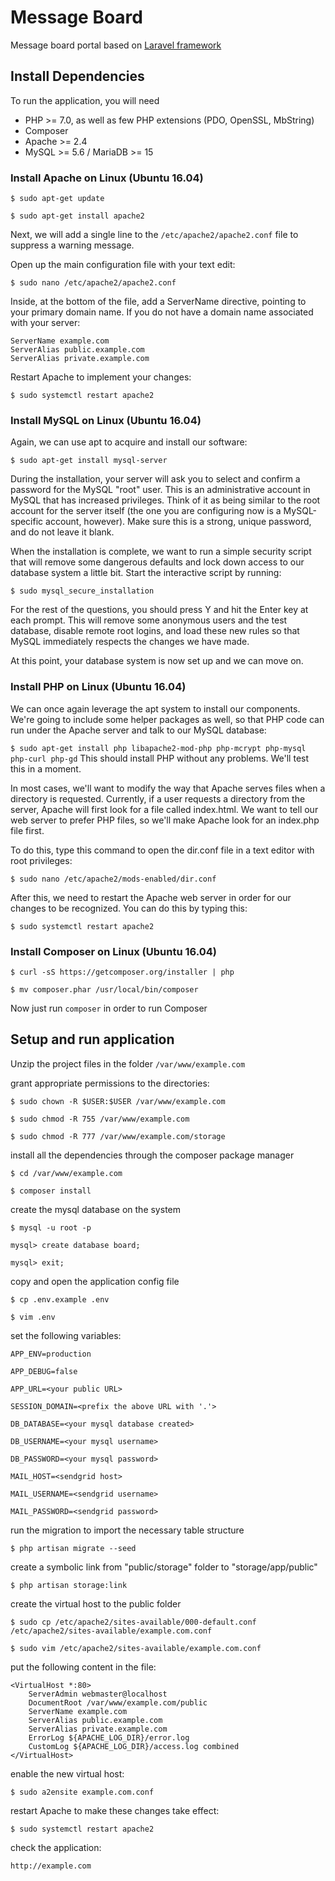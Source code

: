 # Message Board

Message board portal based on [Laravel framework](http://www.laravel.com) 

## Install Dependencies

To run the application, you will need

* PHP >= 7.0, as well as few PHP extensions (PDO, OpenSSL, MbString)
* Composer 
* Apache >= 2.4
* MySQL >= 5.6 / MariaDB >= 15

### Install Apache on Linux (Ubuntu 16.04) 

`$ sudo apt-get update`

`$ sudo apt-get install apache2`
  
 Next, we will add a single line to the `/etc/apache2/apache2.conf` file to suppress a warning message.
   
Open up the main configuration file with your text edit:

`$ sudo nano /etc/apache2/apache2.conf`   

Inside, at the bottom of the file, add a ServerName directive, pointing to your primary domain name. If you do not have a domain name associated with your server:

    ServerName example.com
    ServerAlias public.example.com
    ServerAlias private.example.com

Restart Apache to implement your changes:

`$ sudo systemctl restart apache2`

### Install MySQL on Linux (Ubuntu 16.04)

Again, we can use apt to acquire and install our software:

`$ sudo apt-get install mysql-server`

During the installation, your server will ask you to select and confirm a password for the MySQL "root" user. This is an administrative account in MySQL that has increased privileges. Think of it as being similar to the root account for the server itself (the one you are configuring now is a MySQL-specific account, however). Make sure this is a strong, unique password, and do not leave it blank.

When the installation is complete, we want to run a simple security script that will remove some dangerous defaults and lock down access to our database system a little bit. Start the interactive script by running:

`$ sudo mysql_secure_installation`

For the rest of the questions, you should press Y and hit the Enter key at each prompt. This will remove some anonymous users and the test database, disable remote root logins, and load these new rules so that MySQL immediately respects the changes we have made.

At this point, your database system is now set up and we can move on.

### Install PHP on Linux (Ubuntu 16.04) 

We can once again leverage the apt system to install our components. We're going to include some helper packages as well, so that PHP code can run under the Apache server and talk to our MySQL database:

`$ sudo apt-get install php libapache2-mod-php php-mcrypt php-mysql php-curl php-gd`
This should install PHP without any problems. We'll test this in a moment.

In most cases, we'll want to modify the way that Apache serves files when a directory is requested. Currently, if a user requests a directory from the server, Apache will first look for a file called index.html. We want to tell our web server to prefer PHP files, so we'll make Apache look for an index.php file first.

To do this, type this command to open the dir.conf file in a text editor with root privileges:

`$ sudo nano /etc/apache2/mods-enabled/dir.conf`

After this, we need to restart the Apache web server in order for our changes to be recognized. You can do this by typing this:

`$ sudo systemctl restart apache2`

### Install Composer on Linux (Ubuntu 16.04) 

`$ curl -sS https://getcomposer.org/installer | php`

`$ mv composer.phar /usr/local/bin/composer`

Now just run `composer` in order to run Composer 

## Setup and run application

Unzip the project files in the folder `/var/www/example.com`

grant appropriate permissions to the directories:

`$ sudo chown -R $USER:$USER /var/www/example.com`

`$ sudo chmod -R 755 /var/www/example.com`

`$ sudo chmod -R 777 /var/www/example.com/storage`

install all the dependencies through the composer package manager

`$ cd /var/www/example.com`

`$ composer install`

create the mysql database on the system

`$ mysql -u root -p`

`mysql> create database board;`

`mysql> exit;`

copy and open the application config file

`$ cp .env.example .env`

`$ vim .env`

set the following variables:

`APP_ENV=production`

`APP_DEBUG=false`
 
`APP_URL=<your public URL>`

`SESSION_DOMAIN=<prefix the above URL with '.'>`
 
`DB_DATABASE=<your mysql database created>`

`DB_USERNAME=<your mysql username>`

`DB_PASSWORD=<your mysql password>`
 
`MAIL_HOST=<sendgrid host>`
 
`MAIL_USERNAME=<sendgrid username>`

`MAIL_PASSWORD=<sendgrid password>`

run the migration to import the necessary table structure

`$ php artisan migrate --seed`

create a symbolic link from "public/storage" folder to "storage/app/public"

`$ php artisan storage:link`

create the virtual host to the public folder 

`$ sudo cp /etc/apache2/sites-available/000-default.conf /etc/apache2/sites-available/example.com.conf`

`$ sudo vim /etc/apache2/sites-available/example.com.conf`

put the following content in the file:

    <VirtualHost *:80>
        ServerAdmin webmaster@localhost
        DocumentRoot /var/www/example.com/public
        ServerName example.com
        ServerAlias public.example.com
        ServerAlias private.example.com
        ErrorLog ${APACHE_LOG_DIR}/error.log
        CustomLog ${APACHE_LOG_DIR}/access.log combined
    </VirtualHost>
 
enable the new virtual host:

`$ sudo a2ensite example.com.conf`
    
restart Apache to make these changes take effect:

`$ sudo systemctl restart apache2`
     
check the application: 

`http://example.com`